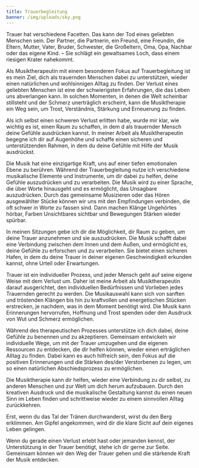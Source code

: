 ```yaml
---
title: Trauerbegleitung
banner: /img/uploads/sky.png
---
```

Trauer hat verschiedene Facetten. Das kann der Tod eines geliebten Menschen sein. Der Partner, die Partnerin, ein Freund, eine Freundin, die Eltern, Mutter, Vater, Bruder, Schwester, die Großeltern, Oma, Opa, Nachbar oder das eigene Kind. – Sie schlägt ein gewaltsames Loch, dass einem riesigen Krater nahekommt.

Als Musiktherapeutin mit einem besonderen Fokus auf Trauerbegleitung ist es mein Ziel, dich als trauernden Menschen dabei zu unterstützen, wieder einen natürlichen und wohlsinnigen Alltag zu finden. Der Verlust eines geliebten Menschen ist eine der schwierigsten Erfahrungen, die das Leben uns abverlangen kann. In solchen Momenten, in denen die Welt scheinbar stillsteht und der Schmerz unerträglich erscheint, kann die Musiktherapie ein Weg sein, um Trost, Verständnis, Stärkung und Erneuerung zu finden.

Als ich selbst einen schweren Verlust erlitten habe, wurde mir klar, wie wichtig es ist, einen Raum zu schaffen, in dem d als trauernder Mensch deine Gefühle ausdrücken kannst. In meiner Arbeit als Musiktherapeutin begegne ich dir auf Augenhöhe und schaffe einen sicheren und unterstützenden Rahmen, in dem du deine Gefühle mit Hilfe der Musik ausdrückst.

Die Musik hat eine einzigartige Kraft, uns auf einer tiefen emotionalen Ebene zu berühren. Während der Trauerbegleitung nutze ich verschiedene musikalische Elemente und Instrumente, um dir dabei zu helfen, deine Gefühle auszudrücken und zu verarbeiten. Die Musik wird zu einer Sprache, die über Worte hinausgeht und es ermöglicht, das Unsagbare auszudrücken. Durch das gemeinsame Musizieren oder das Hören ausgewählter Stücke können wir uns mit den Empfindungen verbinden, die oft schwer in Worte zu fassen sind. Dann machen Klänge Ungehörtes hörbar, Farben Unsichtbares sichtbar und Bewegungen Stärken wieder spürbar.

In meinen Sitzungen gebe ich dir die Möglichkeit, dir Raum zu geben, um deine Trauer anzunehmen und sie auszudrücken. Die Musik schafft dabei eine Verbindung zwischen dem Innen und dem Außen, und ermöglicht es, deine Gefühle zu erforschen und zu verarbeiten. Sie bietet einen sicheren Hafen, in dem du deine Trauer in deiner eigenen Geschwindigkeit erkunden kannst, ohne Urteil oder Erwartungen.

Trauer ist ein individueller Prozess, und jeder Mensch geht auf seine eigene Weise mit dem Verlust um. Daher ist meine Arbeit als Musiktherapeutin darauf ausgerichtet, den individuellen Bedürfnissen und Vorlieben jedes Trauernden gerecht zu werden. Die Musikauswahl kann sich von sanften und tröstenden Klängen bis hin zu kraftvollen und energetischen Stücken erstrecken, je nachdem, was in dem Moment benötigt wird. Die Musik kann Erinnerungen hervorrufen, Hoffnung und Trost spenden oder den Ausdruck von Wut und Schmerz ermöglichen.

Während des therapeutischen Prozesses unterstütze ich dich dabei, deine Gefühle zu benennen und zu akzeptieren. Gemeinsam entwickeln wir individuelle Wege, um mit der Trauer umzugehen und die eigenen Ressourcen zu entdecken, die dir helfen können, wieder einen erträglichen Alltag zu finden. Dabei kann es auch hilfreich sein, den Fokus auf die positiven Erinnerungen und die Stärken des/der Verstorbenen zu legen, um so einen natürlichen Abschiedsprozess zu ermöglichen.

Die Musiktherapie kann dir helfen, wieder eine Verbindung zu dir selbst, zu anderen Menschen und zur Welt um dich herum aufzubauen. Durch den kreativen Ausdruck und die musikalische Gestaltung kannst du einen neuen Sinn im Leben finden und schrittweise wieder zu einem sinnvollen Alltag zurückkehren.

Erst, wenn du das Tal der Tränen durchwanderst, wirst du den Berg erklimmen. Am Gipfel angekommen, wird dir die klare Sicht auf dein eigenes Leben gelingen.

Wenn du gerade einen Verlust erlebt hast oder jemanden kennst, der Unterstützung in der Trauer benötigt, stehe ich dir gerne zur Seite. Gemeinsam können wir den Weg der Trauer gehen und die stärkende Kraft der Musik entdecken.
